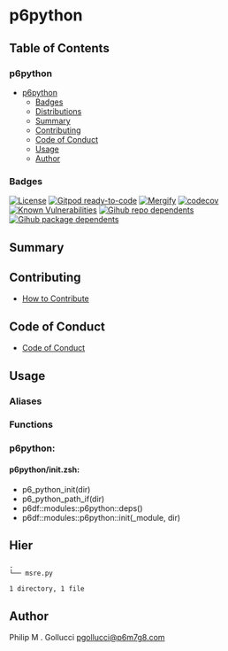# p6python

## Table of Contents


### p6python
- [p6python](#p6python)
  - [Badges](#badges)
  - [Distributions](#distributions)
  - [Summary](#summary)
  - [Contributing](#contributing)
  - [Code of Conduct](#code-of-conduct)
  - [Usage](#usage)
  - [Author](#author)

### Badges

[![License](https://img.shields.io/badge/License-Apache%202.0-yellowgreen.svg)](https://opensource.org/licenses/Apache-2.0)
[![Gitpod ready-to-code](https://img.shields.io/badge/Gitpod-ready--to--code-blue?logo=gitpod)](https://gitpod.io/#https://github.com/p6m7g8/p6python)
[![Mergify](https://img.shields.io/endpoint.svg?url=https://gh.mergify.io/badges/p6m7g8/p6python/&style=flat)](https://mergify.io)
[![codecov](https://codecov.io/gh/p6m7g8/p6python/branch/master/graph/badge.svg?token=14Yj1fZbew)](https://codecov.io/gh/p6m7g8/p6python)
[![Known Vulnerabilities](https://snyk.io/test/github/p6m7g8/p6python/badge.svg?targetFile=package.json)](https://snyk.io/test/github/p6m7g8/p6python?targetFile=package.json)
[![Gihub repo dependents](https://badgen.net/github/dependents-repo/p6m7g8/p6python)](https://github.com/p6m7g8/p6python/network/dependents?dependent_type=REPOSITORY)
[![Gihub package dependents](https://badgen.net/github/dependents-pkg/p6m7g8/p6python)](https://github.com/p6m7g8/p6python/network/dependents?dependent_type=PACKAGE)

## Summary

## Contributing

- [How to Contribute](CONTRIBUTING.md)

## Code of Conduct

- [Code of Conduct](https://github.com/p6m7g8/.github/blob/master/CODE_OF_CONDUCT.md)

## Usage


### Aliases


### Functions

### p6python:

#### p6python/init.zsh:

- p6_python_init(dir)
- p6_python_path_if(dir)
- p6df::modules::p6python::deps()
- p6df::modules::p6python::init(_module, dir)



## Hier
```text
.
└── msre.py

1 directory, 1 file
```
## Author

Philip M . Gollucci <pgollucci@p6m7g8.com>
